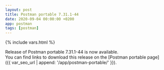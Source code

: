 ```yaml
---
layout: post
title: Postman portable 7.31.1-44
date: 2020-09-04 00:00:00 +0200
app: postman
tags: [postman]
---
```

{% include vars.html %}

Release of Postman portable 7.31.1-44 is now available.<br />
You can find links to download this release on the [Postman portable page]({{ var_seo_url | append: '/app/postman-portable/' }}).
